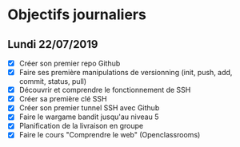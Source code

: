 # Objectifs journaliers

## Lundi 22/07/2019


* [X] Créer son premier repo Github
* [X] Faire ses première manipulations de versionning (init, push, add, commit, status, pull)
* [X] Découvrir et comprendre le fonctionnement de SSH
* [X] Créer sa première clé SSH
* [X] Créer son premier tunnel SSH avec Github
* [X] Faire le wargame bandit jusqu'au niveau 5 
* [X] Planification de la livraison en groupe
* [X] Faire le cours "Comprendre le web" (Openclassrooms)
